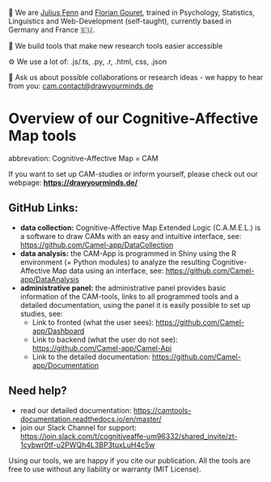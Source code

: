 👋 We are [Julius Fenn](https://github.com/FennStatistics) and [Florian Gouret](https://github.com/Aodarium), trained in Psychology, Statistics, Linguistics and Web-Development (self-taught), currently based in Germany and France 🇪🇺.

🔭 We build tools that make new research tools easier accessible
    
⚙️ We use a lot of: .js/.ts, .py, .r, .html, css, .json

💬 Ask us about possible collaborations or research ideas - we happy to hear from you: <cam.contact@drawyourminds.de>

# Overview of our Cognitive-Affective Map tools
abbrevation: Cognitive-Affective Map = CAM

If you want to set up CAM-studies or inform yourself, please check out our webpage: **https://drawyourminds.de/**

## GitHub Links: 

- **data collection:** Cognitive-Affective Map Extended Logic (C.A.M.E.L.) is a software to draw CAMs with an easy and intuitive interface, see: https://github.com/Camel-app/DataCollection
- **data analysis:** the CAM-App is programmed in Shiny using the R environment (+ Python modules) to analyze the resulting Cognitive-Affective Map data using an interface, see: https://github.com/Camel-app/DataAnalysis
- **administrative panel:** the administrative panel provides basic information of the CAM-tools, links to all programmed tools and a detailed documentation, using the panel it is easily possible to set up studies, see:
    - Link to fronted (what the user sees): https://github.com/Camel-app/Dashboard
    - Link to backend (what the user do not see): https://github.com/Camel-app/Camel-Api
    - Link to the detailed documentation: https://github.com/Camel-app/Documentation
 
## Need help?

- read our detailed documentation: https://camtools-documentation.readthedocs.io/en/master/
- join our Slack Channel for support: https://join.slack.com/t/cognitiveaffe-um96332/shared_invite/zt-1cybwr0tf-u2PWQh4L3BP3tuxLuH4c5w


Using our tools, we are happy if you cite our publication. All the tools are free to use without any liability or warranty (MIT License).
